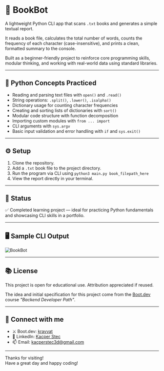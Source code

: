 # 🤖 BookBot

A lightweight Python CLI app that scans `.txt` books and generates a simple textual report.

It reads a book file, calculates the total number of words, counts the frequency of each character (case-insensitive), and prints a clean, formatted summary to the console.  

Built as a beginner-friendly project to reinforce core programming skills, modular thinking, and working with real-world data using standard libraries.

---

## 🧠 Python Concepts Practiced

- Reading and parsing text files with `open()` and `.read()`
- String operations: `.split()`, `.lower()`, `.isalpha()`
- Dictionary usage for counting character frequencies
- Creating and sorting lists of dictionaries with `sort()`
- Modular code structure with function decomposition
- Importing custom modules with `from ... import`
- CLI arguments with `sys.argv`
- Basic input validation and error handling with `if` and `sys.exit()`

---

## ⚙️ Setup

1. Clone the repository.
2. Add a `.txt` book file to the project directory.
3. Run the program via CLI using `python3 main.py book_filepath_here`
4. View the report directly in your terminal.

---

## 📍 Status

✅ Completed learning project — ideal for practicing Python fundamentals and showcasing CLI skills in a portfolio.

---

## 🖥️ Sample CLI Output

![BookBot](https://github.com/user-attachments/assets/bf05c171-d1ec-4385-89a9-7d1841f5d237)

---

## 📚 License

This project is open for educational use. Attribution appreciated if reused.  

The idea and initial specification for this project come from the [Boot.dev](https://boot.dev) course *"Backend Developer Path"*.

---

## 🔗 Connect with me

- ⚔️ Boot.dev: [kravvat](https://www.boot.dev/u/kravvat)  
- 💼 LinkedIn: [Kacper Stec](https://www.linkedin.com/in/kacper-stec/)  
- 📫 Email: kacperstec3d@gmail.com  

---

Thanks for visiting!  
Have a great day and happy coding!
